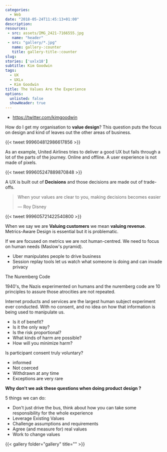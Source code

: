 ```yaml
---
categories: 
  - Web
date: "2018-05-24T11:45:13+01:00"
description: 
resources:
 - src: assets/IMG_2421-7166555.jpg
   name: "header"
 - src: "gallery/*.jpg"
   name: gallery-:counter
   title: gallery-title-:counter
slug:
stories: ['uxlx18']
subtitle: Kim Goodwin
tags: 
  - UX
  - UXLx 
  - Kim Goodwin
title: The Values Are the Experience
options:
  unlisted: false
  showHeader: true
---
```


- https://twitter.com/kimgoodwin

  

How do I get my organisation to **value design**? This question puts the focus on design and kind of leaves out the other areas of business.

{{< tweet 999604812986617856 >}}

As an example, United Airlines tries to deliver a good UX but fails through a lot of the parts of the journey. Online and offline. A user experience is not made of pixels.

{{< tweet 999605247889870848 >}}

A UX is built out of **Decisions** and those decisions are made out of trade-offs.

> When your values are clear to you, making decisions becomes easier
>
> — Roy Disney

{{< tweet 999605721422540800 >}}

When we say we are **Valuing customers** we mean **valuing revenue**. Metrics-Aware Design is essential but it is problematic.

If we are focused on metrics we are not human-centred. We need to focus on human needs (Maslow's pyramid). 

- Uber manipulates people to drive business
- Session replay tools let us watch what someone is doing and can invade privacy 

The Nuremberg Code

1940's, the Nazis experimented on humans and the nuremberg code are 10 principles to assure those atrocities are not repeated.

Internet products and services are the largest human subject experiment ever conducted. With no consent, and no idea on how that information is being used to manipulate us.

- Is it of benefit?
- Is it the only way?
- Is the risk proportional?
- What kinds of harm are possible?
- How will you minimize harm?

Is participant consent truly voluntary?

- informed
- Not coerced
- Withdrawn at any time
- Exceptions are very rare

**Why don't we ask these questions when doing product design ?**

5 things we can do:

- Don't just drive the bus, think about how you can take some responsibility for the whole experience
- Leverage Existing Values
- Challenge assumptions and requirements
- Agree (and measure for) real values
- Work to change values

{{< gallery folder="gallery" title="" >}}